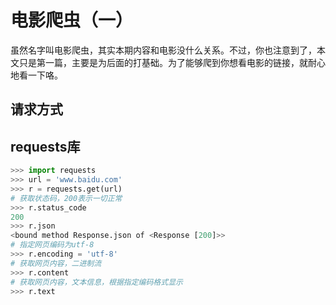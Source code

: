 # 电影爬虫（一）

虽然名字叫电影爬虫，其实本期内容和电影没什么关系。不过，你也注意到了，本文只是第一篇，主要是为后面的打基础。为了能够爬到你想看电影的链接，就耐心地看一下咯。

## 请求方式

## requests库

```python
>>> import requests
>>> url = 'www.baidu.com'
>>> r = requests.get(url)
# 获取状态码，200表示一切正常
>>> r.status_code
200
>>> r.json
<bound method Response.json of <Response [200]>>
# 指定网页编码为utf-8
>>> r.encoding = 'utf-8'
# 获取网页内容，二进制流
>>> r.content
# 获取网页内容，文本信息，根据指定编码格式显示
>>> r.text
```

